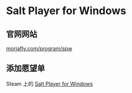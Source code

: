 # Salt Player for Windows

## 官网网站

[moriafly.com/program/spw](https://moriafly.com/program/spw)

## 添加愿望单

Steam 上的 [Salt Player for Windows](https://store.steampowered.com/app/3009140/Salt_Player_for_Windows/)
